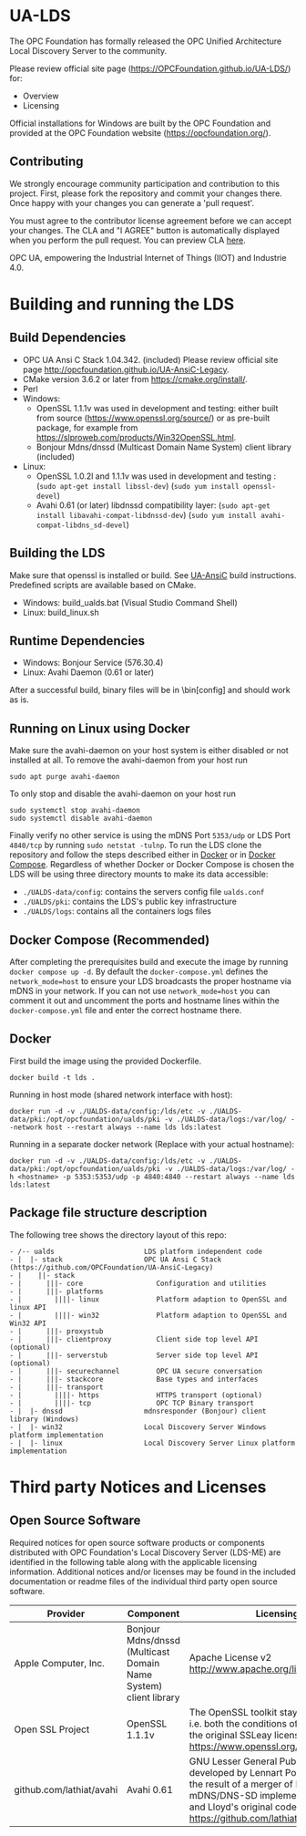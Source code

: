 # UA-LDS

The OPC Foundation has formally released the OPC Unified Architecture Local Discovery Server to the community.

Please review official site page (https://OPCFoundation.github.io/UA-LDS/) for:
 * Overview
 * Licensing

Official installations for Windows are built by the OPC Foundation and provided at the OPC Foundation website (https://opcfoundation.org/).
 
## Contributing

We strongly encourage community participation and contribution to this project. First, please fork the repository and commit your changes there. Once happy with your changes you can generate a 'pull request'.

You must agree to the contributor license agreement before we can accept your changes. The CLA and "I AGREE" button is automatically displayed when you perform the pull request. You can preview CLA [here](https://opcfoundation.org/license/cla/ContributorLicenseAgreementv1.0.pdf).

OPC UA, empowering the Industrial Internet of Things (IIOT) and Industrie 4.0.

# Building and running the LDS

## Build Dependencies

 * OPC UA Ansi C Stack 1.04.342. (included) Please review official site page http://opcfoundation.github.io/UA-AnsiC-Legacy.
 * CMake version 3.6.2 or later from https://cmake.org/install/.
 * Perl
 * Windows:
    - OpenSSL 1.1.1v was used in development and testing: either built from source (https://www.openssl.org/source/) or as pre-built package, for example from https://slproweb.com/products/Win32OpenSSL.html.
    - Bonjour Mdns/dnssd (Multicast Domain Name System) client library (included)
 * Linux:
    - OpenSSL 1.0.2l and 1.1.1v was used in development and testing : (```sudo apt-get install libssl-dev```) (```sudo yum install openssl-devel```)  
    - Avahi 0.61 (or later) libdnssd compatibility layer: (```sudo apt-get install libavahi-compat-libdnssd-dev```) (```sudo yum install avahi-compat-libdns_sd-devel```)  
 
## Building the LDS

Make sure that openssl is installed or build. See [UA-AnsiC](https://github.com/OPCFoundation/UA-AnsiC-Legacy) build instructions.
<br/>
Predefined scripts are available based on CMake. 
 * Windows: build\_ualds.bat (Visual Studio Command Shell)
 * Linux: build\_linux.sh

## Runtime Dependencies

 * Windows: Bonjour Service (576.30.4)
 * Linux: Avahi Daemon (0.61 or later)

After a successful build, binary files will be in <build-folder>\bin\[config] and should work as is.

## Running on Linux using Docker

Make sure the avahi-daemon on your host system is either disabled or not installed at all. 
To remove the avahi-daemon from your host run
```
sudo apt purge avahi-daemon
```
To only stop and disable the avahi-daemon on your host run
```
sudo systemctl stop avahi-daemon
sudo systemctl disable avahi-daemon
```
Finally verify no other service is using the mDNS Port ```5353/udp``` or LDS Port ```4840/tcp``` by running ```sudo netstat -tulnp```.
To run the LDS clone the repository and follow the steps described either in [Docker](#docker) or in [Docker Compose](#docker-compose).
Regardless of whether Docker or Docker Compose is chosen the LDS will be using three directory mounts to make its data accessible:
 - ```./UALDS-data/config```: contains the servers config file ```ualds.conf```
 - ```./UALDS/pki```: contains the LDS's public key infrastructure
 - ```./UALDS/logs```: contains all the containers logs files

## Docker Compose (Recommended)

After completing the prerequisites build and execute the image by running ```docker compose up -d```.
By default the ```docker-compose.yml``` defines the ```network_mode=host``` to ensure your LDS broadcasts the proper hostname via mDNS in your network.
If you can not use ```network_mode=host``` you can comment it out and uncomment the ports and hostname lines within the ```docker-compose.yml``` file and enter the correct hostname there.

## Docker
First build the image using the provided Dockerfile.
```
docker build -t lds .
```

Running in host mode (shared network interface with host):
```
docker run -d -v ./UALDS-data/config:/lds/etc -v ./UALDS-data/pki:/opt/opcfoundation/ualds/pki -v ./UALDS-data/logs:/var/log/ --network host --restart always --name lds lds:latest
```

Running in a separate docker network (Replace <hostname> with your actual hostname):
```
docker run -d -v ./UALDS-data/config:/lds/etc -v ./UALDS-data/pki:/opt/opcfoundation/ualds/pki -v ./UALDS-data/logs:/var/log/ -h <hostname> -p 5353:5353/udp -p 4840:4840 --restart always --name lds lds:latest
```

## Package file structure description

The following tree shows the directory layout of this repo:

```
- /-- ualds                      LDS platform independent code
- |  |- stack                    OPC UA Ansi C Stack (https://github.com/OPCFoundation/UA-AnsiC-Legacy)
- |    ||- stack
- |      |||- core                  Configuration and utilities
- |      |||- platforms
- |        ||||- linux              Platform adaption to OpenSSL and linux API
- |        ||||- win32              Platform adaption to OpenSSL and Win32 API
- |      |||- proxystub
- |      |||- clientproxy           Client side top level API (optional)
- |      |||- serverstub            Server side top level API (optional)
- |      |||- securechannel         OPC UA secure conversation
- |      |||- stackcore             Base types and interfaces
- |      |||- transport
- |        ||||- https              HTTPS transport (optional)
- |        ||||- tcp                OPC TCP Binary transport
- |  |- dnssd                    mdnsresponder (Bonjour) client library (Windows)
- |  |- win32                    Local Discovery Server Windows platform implementation
- |  |- linux                    Local Discovery Server Linux platform implementation
```

# Third party Notices and Licenses

## Open Source Software

Required notices for open source software products or components distributed with OPC Foundation's Local Discovery Server (LDS-ME) are identified in the following table along with the applicable licensing information. Additional notices and/or licenses may be found in the included documentation or readme files of the individual third party open source software.

| Provider | Component | Licensing Information |
| -------- | --------- | --------------------- |
| Apple Computer, Inc. | Bonjour Mdns/dnssd (Multicast Domain Name System) client library | Apache License v2 http://www.apache.org/licenses/LICENSE-2.0.html |
| Open SSL Project | OpenSSL 1.1.1v | The OpenSSL toolkit stays under a double license, i.e. both the conditions of the OpenSSL License and the original SSLeay license apply to the toolkit. See https://www.openssl.org/source/license.html |
| github.com/lathiat/avahi| Avahi 0.61 | GNU Lesser General Public License v2.1 Avahi was developed by Lennart Poettering and Trent Lloyd. It is the result of a merger of Poettering's original mDNS/DNS-SD implementation called "FlexMDNS", and Lloyd's original code called "Avahi" https://github.com/lathiat/avahi/blob/master/LICENSE |
